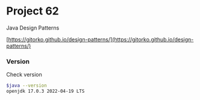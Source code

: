 # Project 62

Java Design Patterns

[https://gitorko.github.io/design-patterns/](https://gitorko.github.io/design-patterns/)

### Version

Check version

```bash
$java --version
openjdk 17.0.3 2022-04-19 LTS
```

